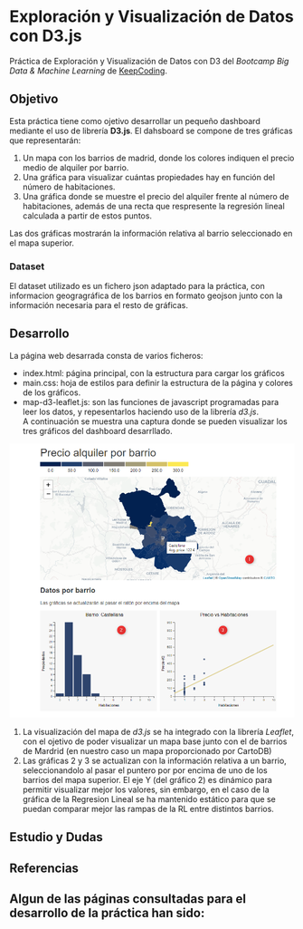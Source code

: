 # Exploración y Visualización de Datos con D3.js
Práctica de Exploración y Visualización de Datos con D3 del _Bootcamp Big Data & Machine Learning_ de [KeepCoding](https://keepcoding.io/es/).

## Objetivo
Esta práctica tiene como ojetivo desarrollar un pequeño dashboard mediante el uso de librería **D3.js**. El dahsboard se compone de tres gráficas que representarán:
1. Un mapa con los barrios de madrid, donde los colores indiquen el precio medio de alquiler por barrio.
1. Una gráfica para visualizar cuántas propiedades hay en función del número de habitaciones.
1. Una gráfica donde se muestre el precio del alquiler frente al número de habitaciones, además de una recta que respresente la regresión lineal calculada a partir de estos puntos.

Las dos gráficas mostrarán la información relativa al barrio seleccionado en el mapa superior.

### Dataset
El dataset utilizado es un fichero json adaptado para la práctica, con informacion geogragráfica de los barrios en formato geojson junto con la información necesaria para el resto de gráficas.

## Desarrollo
La página web desarrada consta de varios ficheros:
- index.html: página principal, con la estructura para cargar los gráficos
- main.css: hoja de estilos para definir la estructura de la página y colores de los gráficos.
- map-d3-leaflet.js: son las funciones de javascript programadas para leer los datos, y repesentarlos haciendo uso de la librería _d3.js_.  
A continuación se muestra una captura donde se pueden visualizar los tres gráficos del dashboard desarrllado.

![dashboard](img/web.png)

1. La visualización del mapa de _d3.js_ se ha integrado con la librería _Leaflet_, con el ojetivo de poder visualizar un mapa base junto con el de barrios de Mardrid (en nuestro caso un mapa proporcionado por CartoDB)
1. Las gráficas 2 y 3 se actualizan con la información relativa a un barrio, seleccionandolo al pasar el puntero por por encima de uno de los barrios del mapa superior. El eje Y (del gráfico 2) es dinámico para permitir visualizar mejor los valores, sin embargo, en el caso de la gráfica de la Regresion Lineal se ha mantenido estático para que se puedan comparar mejor las rampas de la RL entre distintos barrios.

## Estudio y Dudas

## Referencias
Algun de las páginas consultadas para el desarrollo de la práctica han sido:
- 
